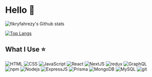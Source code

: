 <!-- DEFAULT -->
<!--
### Hi there 👋

**fikryfahrezy/fikryfahrezy** is a ✨ _special_ ✨ repository because its `README.md` (this file) appears on your GitHub profile.

Here are some ideas to get you started:

- 🔭 I’m currently working on ...
- 🌱 I’m currently learning ...
- 👯 I’m looking to collaborate on ...
- 🤔 I’m looking for help with ...
- 💬 Ask me about ...
- 📫 How to reach me: ...
- 😄 Pronouns: ...
- ⚡ Fun fact: ...
-->

<!-- v1 -->
# Hello :wave:
![fikryfahrezy's Github stats](https://github-readme-stats.vercel.app/api?username=fikryfahrezy&show_icons=true)

[![Top Langs](https://github-readme-stats.vercel.app/api/top-langs/?username=fikryfahrezy&layout=compact)](https://github.com/anuraghazra/github-readme-stats)


## What I Use :star:
<p>
<img alt="HTML" src="https://img.shields.io/badge/-HTML-dd4b25?style=flat-square&logo=html5&logoColor=white" />
<img alt="CSS" src="https://img.shields.io/badge/-CSS-254bdd?style=flat-square&logo=css3&logoColor=white" />
<img alt="JavaScript" src="https://img.shields.io/badge/-JavaScript-efd81d?style=flat-square&logo=javascript&logoColor=white" />
<img alt="React" src="https://img.shields.io/badge/-React-61dafb?style=flat-square&logo=react&logoColor=white" />
<img alt="NextJS" src="https://img.shields.io/badge/-Next-111?style=flat-square&logo=next.js&logoColor=white" />
<img alt="redux" src="https://img.shields.io/badge/-Redux-764ABC?style=flat-square&logo=redux&logoColor=white" />
<img alt="GraphQL" src="https://img.shields.io/badge/-GraphQL-E10098?style=flat-square&logo=graphql&logoColor=white" />
<img alt="npm" src="https://img.shields.io/badge/-NPM-CB3837?style=flat-square&logo=npm&logoColor=white" />
<img alt="Nodejs" src="https://img.shields.io/badge/-Nodejs-43853d?style=flat-square&logo=Node.js&logoColor=white" />
<img alt="ExpressJS" src="https://img.shields.io/badge/-Express.js-111?style=flat-square" />
<img alt="Prisma" src="https://img.shields.io/badge/-Prisma-1a202c?style=flat-square" />
<img alt="MongoDB" src="https://img.shields.io/badge/-MongoDB-13aa52?style=flat-square&logo=mongodb&logoColor=white" />
<img alt="MySQL" src="https://img.shields.io/badge/-MySQL-de8900?style=flat-square&logo=mysql&logoColor=white" />
<img alt="git" src="https://img.shields.io/badge/-Git-F05032?style=flat-square&logo=git&logoColor=white" />
</p>
